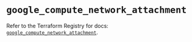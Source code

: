 # `google_compute_network_attachment`

Refer to the Terraform Registry for docs: [`google_compute_network_attachment`](https://registry.terraform.io/providers/hashicorp/google/6.39.0/docs/resources/compute_network_attachment).
